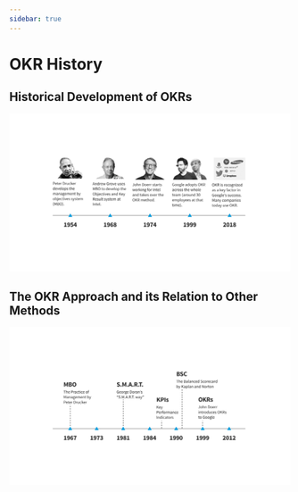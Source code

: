 ```yaml
---
sidebar: true
---
```


# OKR History

## Historical Development of OKRs

![](../images/45-okr-history-people.svg)

## The OKR Approach and its Relation to Other Methods

![](../images/46-okr-history-timeline.svg)
